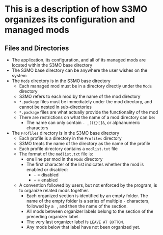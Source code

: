# This is a description of how S3MO organizes its configuration and managed mods

## Files and Directories

- The application, its configuration, and all of its managed mods are located
  within the S3MO base directory
- The S3MO base directory can be anywhere the user wishes on the system
- The `Mods` directory is in the S3MO base directory
  - Each managed mod must be in a directory directly under the `Mods` directory
  - S3MO refers to each mod by the name of the mod directory
  - `*.package` files must be immediately under the mod directory, and cannot be
    nested in sub-directories
  - `*.package` files are what actually provide the functionality of the mod
  - There are restrictions on what the name of a mod directory can be:
    - The name can only contain `- _(){}[]&`, or alphanumeric characters
- The `Profiles` directory is in the S3MO base directory
  - Each profile is a directory in the `Profiles` directory
  - S3MO treats the name of the directory as the name of the profile
  - Each profile directory contains a `modlist.txt` file
  - The format of the `modlist.txt` file is:
    - one line per mod in the `Mods` directory
    - The first character of the list indicates whether the mod is enabled or
      disabled:
      - `-` = disabled
      - `+` = enabled
  - A convention followed by users, but not enforced by the program, is to
    organize related mods together.
    - Each organized section is identified by an
      empty folder. The name of the empty folder is a series of multiple `-`
      characters, followed by a ` `, and then the name of the section.
    - All mods between organizer labels belong to the section of the preceding
      organizer label.
    - The very last organizer label is `LEAVE AT BOTTOM`.
    - Any mods below that label have not been organized yet.
